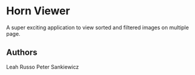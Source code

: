 # Horn Viewer
A super exciting application to view sorted and filtered images on multiple page.

## Authors
Leah Russo
Peter Sankiewicz